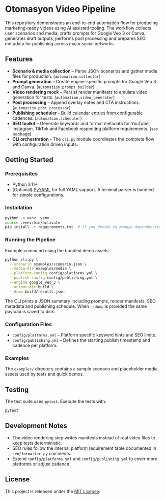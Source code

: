 # Otomasyon Video Pipeline

This repository demonstrates an end-to-end automation flow for producing marketing-ready videos using AI assisted tooling. The workflow collects user scenarios and media, crafts prompts for Google Veo 3 or Canva, generates draft outputs, performs post processing and prepares SEO metadata for publishing across major social networks.

## Features

- **Scenario & media collection** – Parse JSON scenarios and gather media files for production. (`automation.collector`)
- **Prompt generation** – Create engine-specific prompts for Google Veo 3 and Canva. (`automation.prompt_builder`)
- **Video rendering mock** – Persist render manifests to emulate video generation for tests. (`automation.video_generator`)
- **Post processing** – Append overlay notes and CTA instructions. (`automation.post_processor`)
- **Publishing scheduler** – Build calendar entries from configurable cadences. (`automation.scheduler`)
- **SEO toolkit** – Generate keywords and format metadata for YouTube, Instagram, TikTok and Facebook respecting platform requirements. (`seo` package)
- **CLI orchestration** – The `cli.py` module coordinates the complete flow with configuration driven inputs.

## Getting Started

### Prerequisites

- Python 3.11+
- (Optional) [PyYAML](https://pyyaml.org/) for full YAML support. A minimal parser is bundled for simple configurations.

### Installation

```bash
python -m venv .venv
source .venv/bin/activate
pip install -r requirements.txt  # if you decide to manage dependencies explicitly
```

### Running the Pipeline

Example command using the bundled demo assets:

```bash
python cli.py \
  --scenario examples/scenario.json \
  --media-dir examples/media \
  --platform-config config/platforms.yml \
  --publish-config config/publishing.yml \
  --engine google_veo_3 \
  --output-dir build \
  --dump build/results.json
```

The CLI prints a JSON summary including prompts, render manifests, SEO metadata and publishing schedule. When `--dump` is provided the same payload is saved to disk.

### Configuration Files

- `config/platforms.yml` – Platform specific keyword hints and SEO limits.
- `config/publishing.yml` – Defines the starting publish timestamp and cadence per platform.

### Examples

The `examples/` directory contains a sample scenario and placeholder media assets used by tests and quick demos.

## Testing

The test suite uses `pytest`. Execute the tests with:

```bash
pytest
```

## Development Notes

- The video rendering step writes manifests instead of real video files to keep tests deterministic.
- SEO rules follow the internal platform requirement table documented in `seo/formatter.py` comments.
- Extend `config/platforms.yml` and `config/publishing.yml` to cover more platforms or adjust cadence.

## License

This project is released under the [MIT License](LICENSE).
